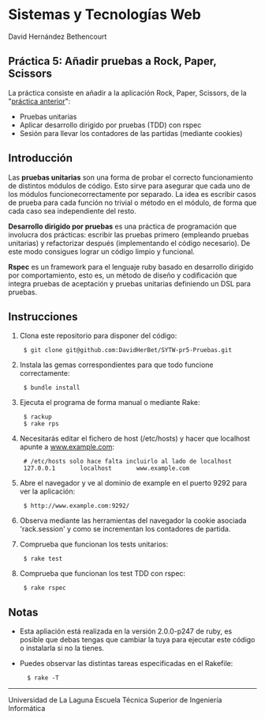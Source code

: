 Sistemas y Tecnologías Web
==========================
David Hernández Bethencourt

Práctica 5: Añadir pruebas a Rock, Paper, Scissors
-----------------------------------------------------------------------------
La práctica consiste en añadir a la aplicación Rock, Paper, Scissors, de la "[práctica anterior](https://github.com/DavidHerBet/SYTW-pr4-CSS)":
- Pruebas unitarias
- Aplicar desarrollo dirigido por pruebas (TDD) con rspec
- Sesión para llevar los contadores de las partidas (mediante cookies)

Introducción
------------
Las **pruebas unitarias** son una forma de probar el correcto funcionamiento de distintos módulos de código. Esto sirve para asegurar que cada uno de los módulos funcionecorrectamente por separado.
La idea es escribir casos de prueba para cada función no trivial o método en el módulo, de forma que cada caso sea independiente del resto.

**Desarrollo dirigido por pruebas** es una práctica de programación que involucra dos prácticas: escribir las pruebas primero (empleando pruebas unitarias) y refactorizar después (implementando el código necesario). De este modo consigues lograr un código limpio y funcional.

**Rspec** es un framework para el lenguaje ruby basado en desarrollo dirigido por comportamiento, esto es, un método de diseño y codificación que integra pruebas de aceptación y pruebas unitarias definiendo un DSL para pruebas.

Instrucciones
-------------
1. Clona este repositorio para disponer del código:

        $ git clone git@github.com:DavidHerBet/SYTW-pr5-Pruebas.git

2. Instala las gemas correspondientes para que todo funcione correctamente:

        $ bundle install

3. Ejecuta el programa de forma manual o mediante Rake:

        $ rackup
        $ rake rps

4. Necesitarás editar el fichero de host (/etc/hosts) y hacer que localhost apunte a www.example.com:

        # /etc/hosts solo hace falta incluirlo al lado de localhost
        127.0.0.1       localhost       www.example.com

5. Abre el navegador y ve al dominio de example en el puerto 9292 para ver la aplicación:

        $ http://www.example.com:9292/

6. Observa mediante las herramientas del navegador la cookie asociada 'rack.session' y como se incrementan los contadores de partida.

7. Comprueba que funcionan los tests unitarios:

        $ rake test

8. Comprueba que funcionan los test TDD con rspec:

        $ rake rspec

Notas
-----
- Esta apliación está realizada en la versión 2.0.0-p247 de ruby, es posible que debas tengas que cambiar la tuya para ejecutar este código o instalarla si no la tienes.

- Puedes observar las distintas tareas especificadas en el Rakefile:

        $ rake -T

---
Universidad de La Laguna
Escuela Técnica Superior de Ingeniería Informática

